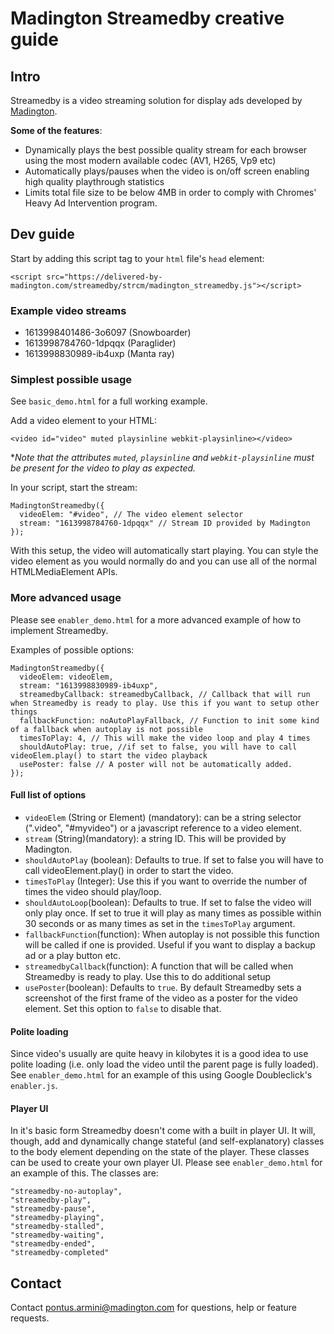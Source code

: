 # Madington Streamedby creative guide

## Intro

Streamedby is a video streaming solution for display ads developed by [Madington](https://madington.com/).

**Some of the features**:

- Dynamically plays the best possible quality stream for each browser using the most modern available codec (AV1, H265, Vp9 etc)
- Automatically plays/pauses when the video is on/off screen enabling high quality playthrough statistics
- Limits total file size to be below 4MB in order to comply with Chromes' Heavy Ad Intervention program.

## Dev guide

Start by adding this script tag to your `html` file's `head` element:

`<script src="https://delivered-by-madington.com/streamedby/strcm/madington_streamedby.js"></script>`

### Example video streams

- 1613998401486-3o6097 (Snowboarder)
- 1613998784760-1dpqqx (Paraglider)
- 1613998830989-ib4uxp (Manta ray)

### Simplest possible usage

See `basic_demo.html` for a full working example.

Add a video element to your HTML:

`<video id="video" muted playsinline webkit-playsinline></video>`

\*_Note that the attributes `muted`, `playsinline` and `webkit-playsinline` must be present for the video to play as expected._

In your script, start the stream:

```
MadingtonStreamedby({
  videoElem: "#video", // The video element selector
  stream: "1613998784760-1dpqqx" // Stream ID provided by Madington
});
```

With this setup, the video will automatically start playing. You can style the video element as you would normally do and you can use all of the normal HTMLMediaElement APIs.

### More advanced usage

Please see `enabler_demo.html` for a more advanced example of how to implement Streamedby.

Examples of possible options:

```
MadingtonStreamedby({
  videoElem: videoElem,
  stream: "1613998830989-ib4uxp",
  streamedbyCallback: streamedbyCallback, // Callback that will run when Streamedby is ready to play. Use this if you want to setup other things
  fallbackFunction: noAutoPlayFallback, // Function to init some kind of a fallback when autoplay is not possible
  timesToPlay: 4, // This will make the video loop and play 4 times
  shouldAutoPlay: true, //if set to false, you will have to call videoElem.play() to start the video playback
  usePoster: false // A poster will not be automatically added.
});
```

#### Full list of options

- `videoElem` (String or Element) (mandatory): can be a string selector (".video", "#myvideo") or a javascript reference to a video element.
- `stream` (String)(mandatory): a string ID. This will be provided by Madington.
- `shouldAutoPlay` (boolean): Defaults to true. If set to false you will have to call videoElement.play() in order to start the video.
- `timesToPlay` (Integer): Use this if you want to override the number of times the video should play/loop.
- `shouldAutoLoop`(boolean): Defaults to true. If set to false the video will only play once. If set to true it will play as many times as possible within 30 seconds or as many times as set in the `timesToPlay` argument.
- `fallbackFunction`(function): When autoplay is not possible this function will be called if one is provided. Useful if you want to display a backup ad or a play button etc.
- `streamedbyCallback`(function): A function that will be called when Streamedby is ready to play. Use this to do additional setup
- `usePoster`(boolean): Defaults to `true`. By default Streamedby sets a screenshot of the first frame of the video as a poster for the video element. Set this option to `false` to disable that.

#### Polite loading

Since video's usually are quite heavy in kilobytes it is a good idea to use polite loading (i.e. only load the video until the parent page is fully loaded). See `enabler_demo.html` for an example of this using Google Doubleclick's `enabler.js`.

#### Player UI

In it's basic form Streamedby doesn't come with a built in player UI. It will, though, add and dynamically change stateful (and self-explanatory) classes to the body element depending on the state of the player. These classes can be used to create your own player UI. Please see `enabler_demo.html` for an example of this. The classes are:

```
"streamedby-no-autoplay",
"streamedby-play",
"streamedby-pause",
"streamedby-playing",
"streamedby-stalled",
"streamedby-waiting",
"streamedby-ended",
"streamedby-completed"
```

## Contact

Contact pontus.armini@madington.com for questions, help or feature requests.
